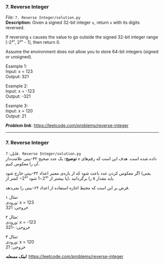 ### 7. Reverse Integer
*File:* `7. Reverse Integer/solution.py`  
**Description:** Given a signed 32-bit integer `x`, return `x` with its digits reversed.

If reversing `x` causes the value to go outside the signed 32-bit integer range [-2³¹, 2³¹ - 1], then return 0.

Assume the environment does not allow you to store 64-bit integers (signed or unsigned).

Example 1:  
Input: x = 123  
Output: 321

Example 2:  
Input: x = -123  
Output: -321

Example 3:  
Input: x = 120  
Output: 21

***Problem link***: https://leetcode.com/problems/reverse-integer

---

### 7. Reverse Integer  
*فایل:* `7. Reverse Integer/solution.py`  
**توضیح:** یک عدد صحیح ۳۲-بیتی علامت‌دار `x` داده شده است. هدف این است که رقم‌های آن را معکوس کنیم.

اگر معکوس کردن عدد باعث شود که از بازه‌ی معتبر اعداد ۳۲-بیتی خارج شود (یعنی کمتر از ‎−2³¹ یا بیشتر از 2³¹−1 شود)، باید مقدار `0` را برگردانید.

فرض بر این است که محیط اجازه استفاده از اعداد ۶۴-بیتی را نمی‌دهد.

مثال ۱:  
ورودی: x = 123  
خروجی: 321

مثال ۲:  
ورودی: x = -123  
خروجی: -321

مثال ۳:  
ورودی: x = 120  
خروجی: 21

***لینک مسعله***: https://leetcode.com/problems/reverse-integer

